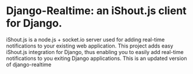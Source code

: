 # Django-Realtime: an iShout.js client for Django.

iShout.js is a node.js + socket.io server used for adding real-time notifications to your existing web application.
This project adds easy iShout.js integration for Django, thus enabling you to easily
add real-time notifications to you exiting Django applications. This is an updated version of django-realtime